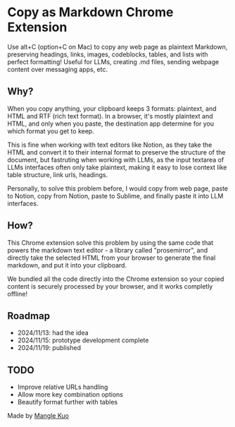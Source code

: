 # Copy as Markdown Chrome Extension

Use alt+C (option+C on Mac) to copy any web page as plaintext Markdown, preserving headings, links, images, codeblocks, tables, and lists with perfect formatting! Useful for LLMs, creating .md files, sending webpage content over messaging apps, etc.

## Why?

When you copy anything, your clipboard keeps 3 formats: plaintext, and HTML and RTF (rich text format). In a browser, it's mostly plaintext and HTML, and only when you paste, the destination app determine for you which format you get to keep. 

This is fine when working with text editors like Notion, as they take the HTML and convert it to their internal format to preserve the structure of the document, but fastruting when working with LLMs, as the input textarea of LLMs interfaces often only take plaintext, making it easy to lose context like table structure, link urls, headings. 

Personally, to solve this problem before, I would copy from web page, paste to Notion, copy from Notion, paste to Sublime, and finally paste it into LLM interfaces.

## How?

This Chrome extension solve this problem by using the same code that powers the markdown text editor - a library called "prosemirror", and directly take the selected HTML from your browser to generate the final markdown, and put it into your clipboard.

We bundled all the code directly into the Chrome extension so your copied content is securely processed by your browser, and it works completly offline!

## Roadmap
- 2024/11/13: had the idea
- 2024/11/15: prototype development complete
- 2024/11/19: published

## TODO
- Improve relative URLs handling
- Allow more key combination options
- Beautify format further with tables

Made by [Mangle Kuo](https://manglekuo.com)

